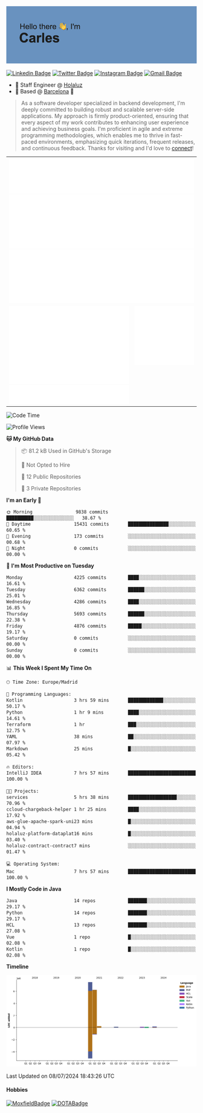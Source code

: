 <img src="header.png" alt="header">

[![Linkedin Badge](https://img.shields.io/badge/-cdespona-blue?style=flat&logo=Linkedin&logoColor=white&link=https://www.linkedin.com/in/carles-david-espona-casas-56219b11/)](https://www.linkedin.com/in/carles-david-espona-casas-56219b11/)
[![Twitter Badge](https://img.shields.io/badge/-@__cdespona-1ca0f1?style=flat&labelColor=1ca0f1&logo=twitter&logoColor=white&link=https://twitter.com/CDEspona)](https://twitter.com/CDEspona)
[![Instagram Badge](https://img.shields.io/badge/-@__cdespona-purple?style=flat&logo=instagram&logoColor=white&link=https://www.instagram.com/cdespona/)](https://www.instagram.com/cdespona/)
[![Gmail Badge](https://img.shields.io/badge/-cdespona-c14438?style=flat&logo=Gmail&logoColor=white&link=mailto:cdespona@gmail.com)](mailto:cdespona@gmail.com)

* 🔭 Staff Engineer @ [Holaluz](https://holaluz.com)
* 🏡 Based @ [Barcelona](https://www.google.es/maps/place/Barcelona) 💜

> As a software developer specialized in backend development, I'm deeply committed to building robust and scalable server-side applications. My approach is firmly product-oriented, ensuring that every aspect of my work contributes to enhancing user experience and achieving business goals. I'm proficient in agile and extreme programming methodologies, which enables me to thrive in fast-paced environments, emphasizing quick iterations, frequent releases, and continuous feedback. Thanks for visiting and I'd love to [connect](https://www.linkedin.com/in/carles-david-espona-casas-56219b11/)!

<table style="border-collapse: collapse; border: none;"> 
  <tbody>
  <tr style="border: none;">
    <td colspan="2" style="border: none; vertical-align: top;">
      <img src="summary.svg" alt="summary">
      <img src="activity-community.svg" alt="act-comm">
      <img src="repositories.svg" alt="repo">
    </td>
  </tr>
  <tr>
    <td style="border: none; vertical-align: top;">
      <img src="metrics.plugin.isocalendar.fullyear.svg" alt="calendar">
      <img src="topics.svg" alt="topics">
    </td>
    <td style="border: none; vertical-align: top;">
      <img src="achievements.svg" alt="achievements">
    </td>
  </tr>
  </tbody>
</table>

<!--START_SECTION:waka-->
![Code Time](http://img.shields.io/badge/Code%20Time-70%20hrs%2050%20mins-blue)

![Profile Views](http://img.shields.io/badge/Profile%20Views-0-blue)

**🐱 My GitHub Data** 

> 📦 81.2 kB Used in GitHub's Storage 
 > 
> 🚫 Not Opted to Hire
 > 
> 📜 12 Public Repositories 
 > 
> 🔑 3 Private Repositories 
 > 
**I'm an Early 🐤** 

```text
🌞 Morning                9838 commits        ██████████░░░░░░░░░░░░░░░   38.67 % 
🌆 Daytime                15431 commits       ███████████████░░░░░░░░░░   60.65 % 
🌃 Evening                173 commits         ░░░░░░░░░░░░░░░░░░░░░░░░░   00.68 % 
🌙 Night                  0 commits           ░░░░░░░░░░░░░░░░░░░░░░░░░   00.00 % 
```
📅 **I'm Most Productive on Tuesday** 

```text
Monday                   4225 commits        ████░░░░░░░░░░░░░░░░░░░░░   16.61 % 
Tuesday                  6362 commits        ██████░░░░░░░░░░░░░░░░░░░   25.01 % 
Wednesday                4286 commits        ████░░░░░░░░░░░░░░░░░░░░░   16.85 % 
Thursday                 5693 commits        ██████░░░░░░░░░░░░░░░░░░░   22.38 % 
Friday                   4876 commits        █████░░░░░░░░░░░░░░░░░░░░   19.17 % 
Saturday                 0 commits           ░░░░░░░░░░░░░░░░░░░░░░░░░   00.00 % 
Sunday                   0 commits           ░░░░░░░░░░░░░░░░░░░░░░░░░   00.00 % 
```


📊 **This Week I Spent My Time On** 

```text
🕑︎ Time Zone: Europe/Madrid

💬 Programming Languages: 
Kotlin                   3 hrs 59 mins       █████████████░░░░░░░░░░░░   50.17 % 
Python                   1 hr 9 mins         ████░░░░░░░░░░░░░░░░░░░░░   14.61 % 
Terraform                1 hr                ███░░░░░░░░░░░░░░░░░░░░░░   12.75 % 
YAML                     38 mins             ██░░░░░░░░░░░░░░░░░░░░░░░   07.97 % 
Markdown                 25 mins             █░░░░░░░░░░░░░░░░░░░░░░░░   05.42 % 

🔥 Editors: 
IntelliJ IDEA            7 hrs 57 mins       █████████████████████████   100.00 % 

🐱‍💻 Projects: 
services                 5 hrs 38 mins       ██████████████████░░░░░░░   70.96 % 
ccloud-chargeback-helper 1 hr 25 mins        ████░░░░░░░░░░░░░░░░░░░░░   17.92 % 
aws-glue-apache-spark-uni23 mins             █░░░░░░░░░░░░░░░░░░░░░░░░   04.94 % 
holaluz-platform-dataplat16 mins             █░░░░░░░░░░░░░░░░░░░░░░░░   03.40 % 
holaluz-contract-contract7 mins              ░░░░░░░░░░░░░░░░░░░░░░░░░   01.47 % 

💻 Operating System: 
Mac                      7 hrs 57 mins       █████████████████████████   100.00 % 
```

**I Mostly Code in Java** 

```text
Java                     14 repos            ███████░░░░░░░░░░░░░░░░░░   29.17 % 
Python                   14 repos            ███████░░░░░░░░░░░░░░░░░░   29.17 % 
HCL                      13 repos            ███████░░░░░░░░░░░░░░░░░░   27.08 % 
Vue                      1 repo              █░░░░░░░░░░░░░░░░░░░░░░░░   02.08 % 
Kotlin                   1 repo              █░░░░░░░░░░░░░░░░░░░░░░░░   02.08 % 
```



**Timeline**

![Lines of Code chart](https://raw.githubusercontent.com/cdespona/cdespona/main/assets/bar_graph.png)


 Last Updated on 08/07/2024 18:43:26 UTC
<!--END_SECTION:waka-->

#### Hobbies
[![MoxfieldBadge](https://img.shields.io/badge/MTG%20Commander-Cdespona-8A2BE2)](https://www.moxfield.com/users/Cdespona)
[![DOTABadge](https://img.shields.io/badge/DOTA2-GRV-red)](https://es.dotabuff.com/players/63807915)
